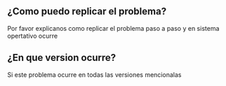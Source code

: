 ## ¿Como puedo replicar el problema?
Por favor explicanos como replicar el problema paso a paso y en sistema opertativo ocurre
## ¿En que version ocurre?
Si este problema ocurre en todas las versiones mencionalas

